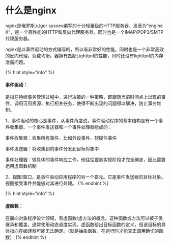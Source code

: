 # 什么是nginx

nginx是俄罗斯人lgor sysoev编写的十分轻量级的HTTP服务器，发音为“engine X”，是一个高性能的HTTP和反向代理服务器，同时也是一个IMAP/POP3/SMTP代理服务器。

nginx是以事件驱动的方式编写的，所以有非常好的性能，同时也是一个非常高效的反向代理，负载均衡。器拥有匹配Lighttpd的性能，同时还没有lighttpd的内存泄露问题。

{% hint style="info" %}
####  事件驱动：

是指在持续事务管理过程中，进行决策的一种策略，即跟随当前时间点上出现的事件，调用可用资源，执行相关任务，使得不断出现的问题得以解决，防止事务堆积。

1、事件驱动的核心是事件，从事件角度说，事件驱动程序的基本结构是有一个事件收集器、一个事件发送器和一个事件处理器组成的：

事件收集器：收集所有事件，比如外设事件，软硬件事件

事件发送器：将收集到的事件分发到目标对象中

事件处理器：做具体的事件响应工作，他往往要到实现阶段才完全确定，因此需要运用虚函数机制

2、视图/窗口，是事件驱动应用程序的另一个要元。它是事件发送器的目标对象。视图接受事件并能够对其进行处理。
{% endhint %}

{% hint style="info" %}
#### 虚函数：

在面向对象程序设计领域，有虚函数/虚方法的概念。这种函数或方法可以被子类继承和覆盖，通常使用动态调度实现。虚函数给出目标函数的定义，但该目标的具体指向在编译器可能无法确定。（就是抽象函数，在运行时才能真正调用确切的函数）
{% endhint %}

